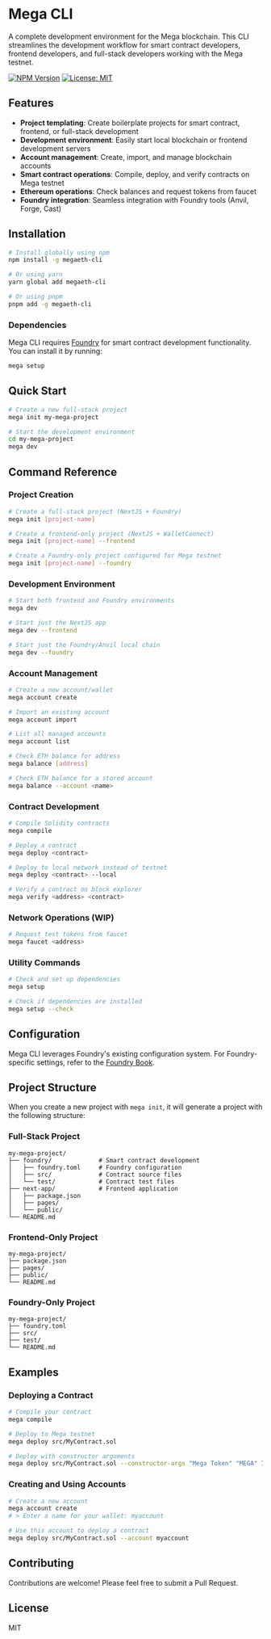 # Mega CLI

A complete development environment for the Mega blockchain. This CLI streamlines the development workflow for smart contract developers, frontend developers, and full-stack developers working with the Mega testnet.

[![NPM Version](https://img.shields.io/npm/v/megaeth-cli.svg)](https://www.npmjs.com/package/megaeth-cli)
[![License: MIT](https://img.shields.io/badge/License-MIT-blue.svg)](https://opensource.org/licenses/MIT)

## Features

- **Project templating**: Create boilerplate projects for smart contract, frontend, or full-stack development
- **Development environment**: Easily start local blockchain or frontend development servers
- **Account management**: Create, import, and manage blockchain accounts
- **Smart contract operations**: Compile, deploy, and verify contracts on Mega testnet
- **Ethereum operations**: Check balances and request tokens from faucet
- **Foundry integration**: Seamless integration with Foundry tools (Anvil, Forge, Cast)

## Installation

```bash
# Install globally using npm
npm install -g megaeth-cli

# Or using yarn
yarn global add megaeth-cli

# Or using pnpm
pnpm add -g megaeth-cli
```

### Dependencies

Mega CLI requires [Foundry](https://book.getfoundry.sh/) for smart contract development functionality. You can install it by running:

```bash
mega setup
```

## Quick Start

```bash
# Create a new full-stack project
mega init my-mega-project

# Start the development environment
cd my-mega-project
mega dev
```

## Command Reference

### Project Creation

```bash
# Create a full-stack project (NextJS + Foundry)
mega init [project-name]

# Create a frontend-only project (NextJS + WalletConnect)
mega init [project-name] --frontend

# Create a Foundry-only project configured for Mega testnet
mega init [project-name] --foundry
```

### Development Environment

```bash
# Start both frontend and Foundry environments
mega dev

# Start just the NextJS app
mega dev --frontend

# Start just the Foundry/Anvil local chain
mega dev --foundry
```

### Account Management

```bash
# Create a new account/wallet
mega account create

# Import an existing account
mega account import

# List all managed accounts
mega account list

# Check ETH balance for address
mega balance [address]

# Check ETH balance for a stored account
mega balance --account <name>
```

### Contract Development

```bash
# Compile Solidity contracts
mega compile

# Deploy a contract
mega deploy <contract>

# Deploy to local network instead of testnet
mega deploy <contract> --local

# Verify a contract on block explorer
mega verify <address> <contract>
```

### Network Operations (WIP)

```bash
# Request test tokens from faucet
mega faucet <address>
```

### Utility Commands

```bash
# Check and set up dependencies
mega setup

# Check if dependencies are installed
mega setup --check
```

## Configuration

Mega CLI leverages Foundry's existing configuration system. For Foundry-specific settings, refer to the [Foundry Book](https://book.getfoundry.sh/).

## Project Structure

When you create a new project with `mega init`, it will generate a project with the following structure:

### Full-Stack Project

```
my-mega-project/
├── foundry/             # Smart contract development
│   ├── foundry.toml     # Foundry configuration
│   ├── src/             # Contract source files
│   └── test/            # Contract test files
├── next-app/            # Frontend application
│   ├── package.json
│   ├── pages/
│   └── public/
└── README.md
```

### Frontend-Only Project

```
my-mega-project/
├── package.json
├── pages/
├── public/
└── README.md
```

### Foundry-Only Project

```
my-mega-project/
├── foundry.toml
├── src/
├── test/
└── README.md
```

## Examples

### Deploying a Contract

```bash
# Compile your contract
mega compile

# Deploy to Mega testnet
mega deploy src/MyContract.sol

# Deploy with constructor arguments
mega deploy src/MyContract.sol --constructor-args "Mega Token" "MEGA" 1000000000000000000000000
```

### Creating and Using Accounts

```bash
# Create a new account
mega account create
# > Enter a name for your wallet: myaccount

# Use this account to deploy a contract
mega deploy src/MyContract.sol --account myaccount
```

## Contributing

Contributions are welcome! Please feel free to submit a Pull Request.

## License

MIT